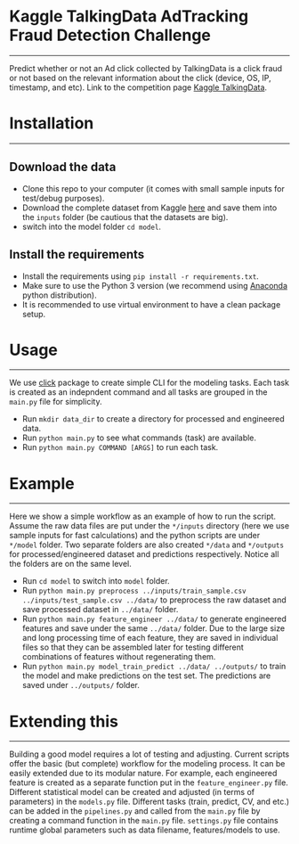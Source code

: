 # Kaggle TalkingData AdTracking Fraud Detection Challenge
-----
Predict whether or not an Ad click collected by TalkingData is a click fraud or not based on
the relevant information about the click (device, OS, IP, timestamp, and etc). Link to the
competition page [Kaggle TalkingData](https://www.kaggle.com/c/talkingdata-adtracking-fraud-detection).

# Installation
-----

## Download the data
* Clone this repo to your computer (it comes with small sample inputs for test/debug purposes).
* Download the complete dataset from Kaggle [here](https://www.kaggle.com/c/talkingdata-adtracking-fraud-detection/data) and save them into the ```inputs``` folder (be cautious that the datasets are big).
* switch into the model folder ```cd model```.

## Install the requirements
* Install the requirements using ```pip install -r requirements.txt```.
 * Make sure to use the Python 3 version (we recommend using [Anaconda](https://anaconda.org/anaconda/python) python distribution).
 * It is recommended to use virtual environment to have a clean package setup.

# Usage
-----
We use [click](http://click.pocoo.org/5/) package to create simple CLI for the modeling tasks.
Each task is created as an indepndent command and all tasks are grouped in the ```main.py``` file
for simplicity.

* Run ```mkdir data_dir``` to create a directory for processed and engineered data.
* Run ```python main.py``` to see what commands (task) are available.
* Run ```python main.py COMMAND [ARGS]``` to run each task.

# Example
-----
Here we show a simple workflow as an example of how to run the script. Assume the raw data files
are put under the ```*/inputs``` directory (here we use sample inputs for fast calculations) and
the python scripts are under ```*/model``` folder. Two separate folders are also created ```*/data```
and ```*/outputs``` for processed/engineered dataset and predictions respectively. Notice all the folders
are on the same level.

* Run ```cd model``` to switch into ```model``` folder.
* Run ```python main.py preprocess ../inputs/train_sample.csv ../inputs/test_sample.csv ../data/``` to preprocess
  the raw dataset and save processed dataset in ```../data/``` folder.
* Run ```python main.py feature_engineer ../data/``` to generate engineered features and save under the same ```../data/``` folder. Due to the large size and long processing time of each feature, they are saved in individual files so that they can be assembled later for testing different combinations of features without regenerating them.
* Run ```python main.py model_train_predict ../data/ ../outputs/``` to train the model and make predictions on the test set. The predictions are saved under ```../outputs/``` folder.

# Extending this
-----
Building a good model requires a lot of testing and adjusting. Current scripts offer the basic (but complete) workflow for the modeling process. It can be easily extended due to its modular nature. For example, each engineered feature is created as a separate function put in the ```feature_engineer.py``` file. Different statistical model can be created and adjusted (in terms of parameters) in the ```models.py``` file. Different tasks (train, predict, CV, and etc.) can be added in the ```pipelines.py``` and called from the ```main.py``` file by creating a command function in the ```main.py``` file. ```settings.py``` file contains runtime global parameters such as data filename, features/models to use.

